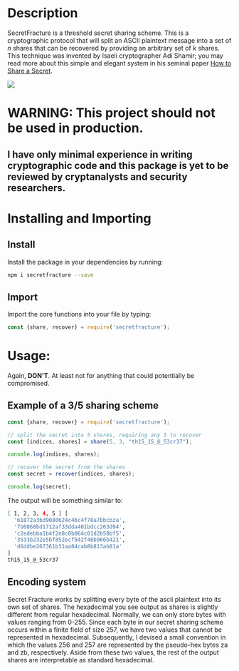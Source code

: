 # Description
SecretFracture is a threshold secret sharing scheme. This is a cryptographic protocol that will split an ASCII plaintext message into a set of *n* shares that can be recovered by providing an arbitrary set of *k* shares. This technique was invented by Isaeli cryptographer Adi Shamir; you may read more about this simple and elegant system in his seminal paper [How to Share a Secret](https://cs.jhu.edu/~sdoshi/crypto/papers/shamirturing.pdf).

![](https://github.com/gavinbarrett/secretfracture/workflows/Recovery%20Test/badge.svg)

# WARNING: This project should not be used in production.
## I have only minimal experience in writing cryptographic code and this package is yet to be reviewed by cryptanalysts and security researchers.

# Installing and Importing
## Install
Install the package in your dependencies by running:
```bash
npm i secretfracture --save
```
## Import
Import the core functions into your file by typing:
```javascript
const {share, recover} = require('secretfracture');
```

# Usage:
Again, __DON'T__.
At least not for anything that could potentially be compromised.

## Example of a 3/5 sharing scheme
```javascript
const {share, recover} = require('secretfracture');

// split the secret into 5 shares, requiring any 3 to recover
const [indices, shares] = share(5, 3, "th15_15_@_53cr37");

console.log(indices, shares);

// recover the secret from the shares
const secret = recover(indices, shares);

console.log(secret);
```

The output will be something similar to:
```bash
[ 1, 2, 3, 4, 5 ] [
  '61872a3bd9080624c46c4f78a7bbcbza',
  '7b0868bd1712af33dda401bdcc263d94',
  'c2edebba1b4f2e8c8b064c01d2b58bf5',
  '3533b232e5bf852ecf942f46b966b421',
  'd6ddbe267361b31aa84cab8b813ab81a'
]
th15_15_@_53cr37
```

## Encoding system
Secret Fracture works by splitting every byte of the ascii plaintext into its own set of shares. The hexadecimal you see output as shares is slightly different from regular hexadecimal. Normally, we can only store bytes with values ranging from 0-255. Since each byte in our secret sharing scheme occurs within a finite field of size 257, we have two values that cannot be represented in hexadecimal. Subsequently, I devised a small convention in which the values 256 and 257 are represented by the pseudo-hex bytes za and zb, respectively. Aside from these two values, the rest of the output shares are interpretable as standard hexadecimal.
